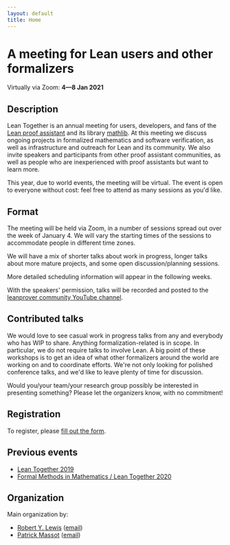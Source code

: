 ```yaml
---
layout: default
title: Home
---
```


# A meeting for Lean users and other formalizers

Virtually via Zoom: **4—8 Jan 2021**

## Description

Lean Together is an annual meeting for users, developers, and fans of the
[Lean proof assistant](https://leanprover.github.io)
and its library [mathlib](https://leanprover-community.github.io).
At this meeting we discuss ongoing projects in formalized mathematics and software verification,
as well as infrastructure and outreach for Lean and its community. 
We also invite speakers and participants from other proof assistant communities,
as well as people who are inexperienced with proof assistants but want to learn more.

This year, due to world events, the meeting will be virtual.
The event is open to everyone without cost: feel free to attend as many
sessions as you'd like.

## Format

The meeting will be held via Zoom, in a number of sessions spread out over the week of January 4.
We will vary the starting times of the sessions to accommodate people in different time zones.

We will have a mix of shorter talks about work in progress,
longer talks about more mature projects,
and some open discussion/planning sessions.

More detailed scheduling information will appear in the following weeks.

With the speakers' permission, talks will be recorded and posted to the
[leanprover community YouTube channel](https://www.youtube.com/channel/UCWe5B7Ikr0AI9727doEUxPg).

## Contributed talks

We would love to see casual work in progress talks from any and everybody who has WIP to share.
Anything formalization-related is in scope.
In particular, we do not require talks to involve Lean.
A big point of these workshops is
to get an idea of what other formalizers around the world are working on
and to coordinate efforts.
We're not only looking for polished conference talks,
and we'd like to leave plenty of time for discussion.

Would you/your team/your research group possibly be interested in presenting something?
Please let the organizers know, with no commitment!

## Registration

To register, please [fill out the form](https://forms.gle/a9x51G6oWebqseEf9).

## Previous events

* [Lean Together 2019](https://lean-forward.github.io/lean-together/2019/)
* [Formal Methods in Mathematics / Lean Together 2020](https://www.andrew.cmu.edu/user/avigad/meetings/fomm2020/)


## Organization

Main organization by:
* [Robert Y. Lewis](https://robertylewis.com) ([email](mailto:r.y.lewis@vu.nl))
* [Patrick Massot](https://www.imo.universite-paris-saclay.fr/~pmassot/en/) ([email](mailto:patrick.massot@math.cnrs.fr))
